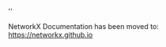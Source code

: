 '<meta http-equiv="refresh" content="0; URL=https://networkx.github.io/documentation/latest/./reference/generated/networkx.generators.small.moebius_kantor_graph.html">'

NetworkX Documentation has been moved to:<br><a href="https://networkx.github.io">https://networkx.github.io</a>
